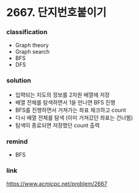 # 2667. 단지번호붙이기

### classification
* Graph theory
* Graph search
* BFS
* DFS

### solution
* 입력되는 지도의 정보를 2차원 배열에 저장
* 배열 전체를 탐색하면서 1을 만나면 BFS 진행
* BFS를 진행하면서 거쳐가는 좌표 체크하고 count
* 다시 배열 전체를 탐색 (이미 거쳐갔던 좌표는 건너뜀)
* 탐색이 종료되면 저장했던 count 출력

### remind
* BFS

### link
https://www.acmicpc.net/problem/2667